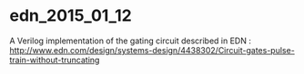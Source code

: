 # edn_2015_01_12
A Verilog implementation of the gating circuit described in EDN : http://www.edn.com/design/systems-design/4438302/Circuit-gates-pulse-train-without-truncating
